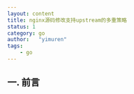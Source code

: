 ```yaml
---
layout: content
title: nginx源码修改支持upstream的多重策略
status: 1 
category: go
author:   "yimuren"
tags:
    - go
---
```


## 一. 前言




